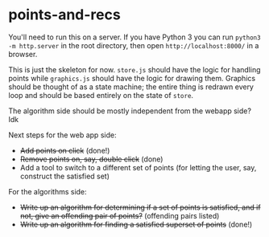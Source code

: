 # points-and-recs

You'll need to run this on a server. If you have Python 3 you can run `python3 -m http.server` in the root directory, then open `http://localhost:8000/` in a browser.

This is just the skeleton for now. `store.js` should have the logic for handling points while `graphics.js` should have the logic for drawing them. Graphics should be thought of as a state machine; the entire thing is redrawn every loop and should be based entirely on the state of `store`.

The algorithm side should be mostly independent from the webapp side? Idk

Next steps for the web app side:

- ~~Add points on click~~ (done!)
- ~~Remove points on, say, double click~~ (done)
- Add a tool to switch to a different set of points (for letting the user, say, construct the satisfied set)

For the algorithms side:

- ~~Write up an algorithm for determining if a set of points is satisfied, and if not, give an offending pair of points?~~ (offending pairs listed)
- ~~Write up an algorithm for finding a satisfied superset of points~~ (done!)

